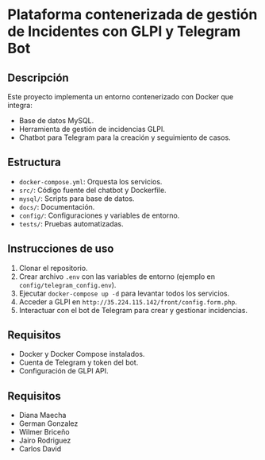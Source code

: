 # Plataforma contenerizada de gestión de Incidentes con GLPI y Telegram Bot

## Descripción

Este proyecto implementa un entorno contenerizado con Docker que integra:

- Base de datos MySQL.
- Herramienta de gestión de incidencias GLPI.
- Chatbot para Telegram para la creación y seguimiento de casos.

## Estructura

- `docker-compose.yml`: Orquesta los servicios.
- `src/`: Código fuente del chatbot y Dockerfile.
- `mysql/`: Scripts para base de datos.
- `docs/`: Documentación.
- `config/`: Configuraciones y variables de entorno.
- `tests/`: Pruebas automatizadas.

## Instrucciones de uso

1. Clonar el repositorio.
2. Crear archivo `.env` con las variables de entorno (ejemplo en `config/telegram_config.env`).
3. Ejecutar `docker-compose up -d` para levantar todos los servicios.
4. Acceder a GLPI en `http://35.224.115.142/front/config.form.php`.
5. Interactuar con el bot de Telegram para crear y gestionar incidencias.

## Requisitos

- Docker y Docker Compose instalados.
- Cuenta de Telegram y token del bot.
- Configuración de GLPI API.

## Requisitos

- Diana Maecha
- German Gonzalez
- Wilmer Briceño
- Jairo Rodriguez
- Carlos David


